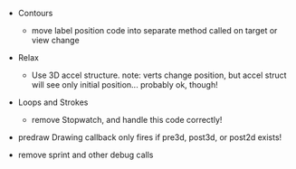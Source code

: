 - Contours
    - move label position code into separate method called on target or view change

- Relax
    - Use 3D accel structure.  note: verts change position, but accel struct will see only initial position... probably ok, though!

- Loops and Strokes
    - remove Stopwatch, and handle this code correctly!

- predraw Drawing callback only fires if pre3d, post3d, or post2d exists!
- remove sprint and other debug calls
